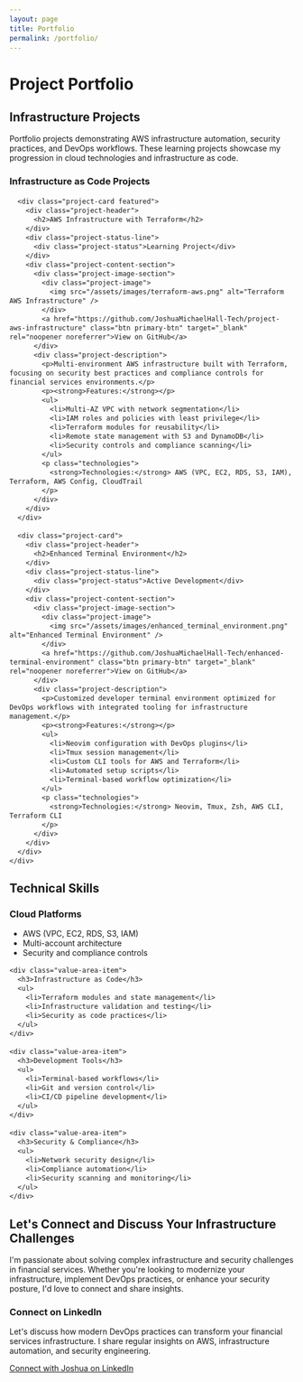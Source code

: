 ```yaml
---
layout: page
title: Portfolio
permalink: /portfolio/
---
```


# Project Portfolio

<div class="content-section with-divider">
  <h2>Infrastructure Projects</h2>
  <p class="section-intro-text">Portfolio projects demonstrating AWS infrastructure automation, security practices, and DevOps workflows. These learning projects showcase my progression in cloud technologies and infrastructure as code.</p>

  <div class="portfolio-timeline">
    <div class="timeline-section">
      <h3>Infrastructure as Code Projects</h3>
      
      <div class="project-card featured">
        <div class="project-header">
          <h2>AWS Infrastructure with Terraform</h2>
        </div>
        <div class="project-status-line">
          <div class="project-status">Learning Project</div>
        </div>
        <div class="project-content-section">
          <div class="project-image-section">
            <div class="project-image">
              <img src="/assets/images/terraform-aws.png" alt="Terraform AWS Infrastructure" />
            </div>
            <a href="https://github.com/JoshuaMichaelHall-Tech/project-aws-infrastructure" class="btn primary-btn" target="_blank" rel="noopener noreferrer">View on GitHub</a>
          </div>
          <div class="project-description">
            <p>Multi-environment AWS infrastructure built with Terraform, focusing on security best practices and compliance controls for financial services environments.</p>
            <p><strong>Features:</strong></p>
            <ul>
              <li>Multi-AZ VPC with network segmentation</li>
              <li>IAM roles and policies with least privilege</li>
              <li>Terraform modules for reusability</li>
              <li>Remote state management with S3 and DynamoDB</li>
              <li>Security controls and compliance scanning</li>
            </ul>
            <p class="technologies">
              <strong>Technologies:</strong> AWS (VPC, EC2, RDS, S3, IAM), Terraform, AWS Config, CloudTrail
            </p>
          </div>
        </div>
      </div>
      
      <div class="project-card">
        <div class="project-header">
          <h2>Enhanced Terminal Environment</h2>
        </div>
        <div class="project-status-line">
          <div class="project-status">Active Development</div>
        </div>
        <div class="project-content-section">
          <div class="project-image-section">
            <div class="project-image">
              <img src="/assets/images/enhanced_terminal_environment.png" alt="Enhanced Terminal Environment" />
            </div>
            <a href="https://github.com/JoshuaMichaelHall-Tech/enhanced-terminal-environment" class="btn primary-btn" target="_blank" rel="noopener noreferrer">View on GitHub</a>
          </div>
          <div class="project-description">
            <p>Customized developer terminal environment optimized for DevOps workflows with integrated tooling for infrastructure management.</p>
            <p><strong>Features:</strong></p>
            <ul>
              <li>Neovim configuration with DevOps plugins</li>
              <li>Tmux session management</li>
              <li>Custom CLI tools for AWS and Terraform</li>
              <li>Automated setup scripts</li>
              <li>Terminal-based workflow optimization</li>
            </ul>
            <p class="technologies">
              <strong>Technologies:</strong> Neovim, Tmux, Zsh, AWS CLI, Terraform CLI
            </p>
          </div>
        </div>
      </div>
    </div>
    
  </div>
</div>

<div class="content-section">
  <h2>Technical Skills</h2>
  
  <div class="value-areas-grid">
    <div class="value-area-item">
      <h3>Cloud Platforms</h3>
      <ul>
        <li>AWS (VPC, EC2, RDS, S3, IAM)</li>
        <li>Multi-account architecture</li>
        <li>Security and compliance controls</li>
      </ul>
    </div>
    
    <div class="value-area-item">
      <h3>Infrastructure as Code</h3>
      <ul>
        <li>Terraform modules and state management</li>
        <li>Infrastructure validation and testing</li>
        <li>Security as code practices</li>
      </ul>
    </div>
    
    <div class="value-area-item">
      <h3>Development Tools</h3>
      <ul>
        <li>Terminal-based workflows</li>
        <li>Git and version control</li>
        <li>CI/CD pipeline development</li>
      </ul>
    </div>
    
    <div class="value-area-item">
      <h3>Security & Compliance</h3>
      <ul>
        <li>Network security design</li>
        <li>Compliance automation</li>
        <li>Security scanning and monitoring</li>
      </ul>
    </div>
  </div>
</div>

<div class="content-section linkedin-cta">
  <h2>Let's Connect and Discuss Your Infrastructure Challenges</h2>
  <p class="section-intro-text">I'm passionate about solving complex infrastructure and security challenges in financial services. Whether you're looking to modernize your infrastructure, implement DevOps practices, or enhance your security posture, I'd love to connect and share insights.</p>
  
  <div class="cta-box">
    <h3>Connect on LinkedIn</h3>
    <p>Let's discuss how modern DevOps practices can transform your financial services infrastructure. I share regular insights on AWS, infrastructure automation, and security engineering.</p>
    <a href="https://www.linkedin.com/in/joshuamichaelhall" class="btn primary-btn linkedin-btn cta-main-btn" target="_blank" rel="noopener noreferrer">
      <i class="fab fa-linkedin"></i> Connect with Joshua on LinkedIn
    </a>
  </div>
</div>

<script>
  document.addEventListener('DOMContentLoaded', function() {
    const filterButtons = document.querySelectorAll('.filter-btn');
    const projectCards = document.querySelectorAll('.projects-grid .project-card');
    
    filterButtons.forEach(button => {
      button.addEventListener('click', function() {
        const category = this.getAttribute('data-category');
        
        // Update active button
        filterButtons.forEach(btn => btn.classList.remove('active'));
        this.classList.add('active');
        
        // Filter projects
        projectCards.forEach(card => {
          if (category === 'all' || card.getAttribute('data-category') === category) {
            card.style.display = 'block';
          } else {
            card.style.display = 'none';
          }
        });
      });
    });
  });
</script>